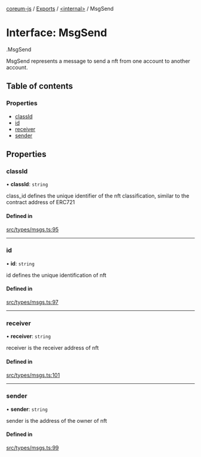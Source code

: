 [coreum-js](../README.md) / [Exports](../modules.md) / [<internal\>](../modules/internal_.md) / MsgSend

# Interface: MsgSend

[<internal>](../modules/internal_.md).MsgSend

MsgSend represents a message to send a nft from one account to another account.

## Table of contents

### Properties

- [classId](internal_.MsgSend.md#classid)
- [id](internal_.MsgSend.md#id)
- [receiver](internal_.MsgSend.md#receiver)
- [sender](internal_.MsgSend.md#sender)

## Properties

### classId

• **classId**: `string`

class_id defines the unique identifier of the nft classification, similar to the contract address of ERC721

#### Defined in

[src/types/msgs.ts:95](https://github.com/PulsaraIO/coreum-js/blob/63824e3/src/types/msgs.ts#L95)

___

### id

• **id**: `string`

id defines the unique identification of nft

#### Defined in

[src/types/msgs.ts:97](https://github.com/PulsaraIO/coreum-js/blob/63824e3/src/types/msgs.ts#L97)

___

### receiver

• **receiver**: `string`

receiver is the receiver address of nft

#### Defined in

[src/types/msgs.ts:101](https://github.com/PulsaraIO/coreum-js/blob/63824e3/src/types/msgs.ts#L101)

___

### sender

• **sender**: `string`

sender is the address of the owner of nft

#### Defined in

[src/types/msgs.ts:99](https://github.com/PulsaraIO/coreum-js/blob/63824e3/src/types/msgs.ts#L99)
